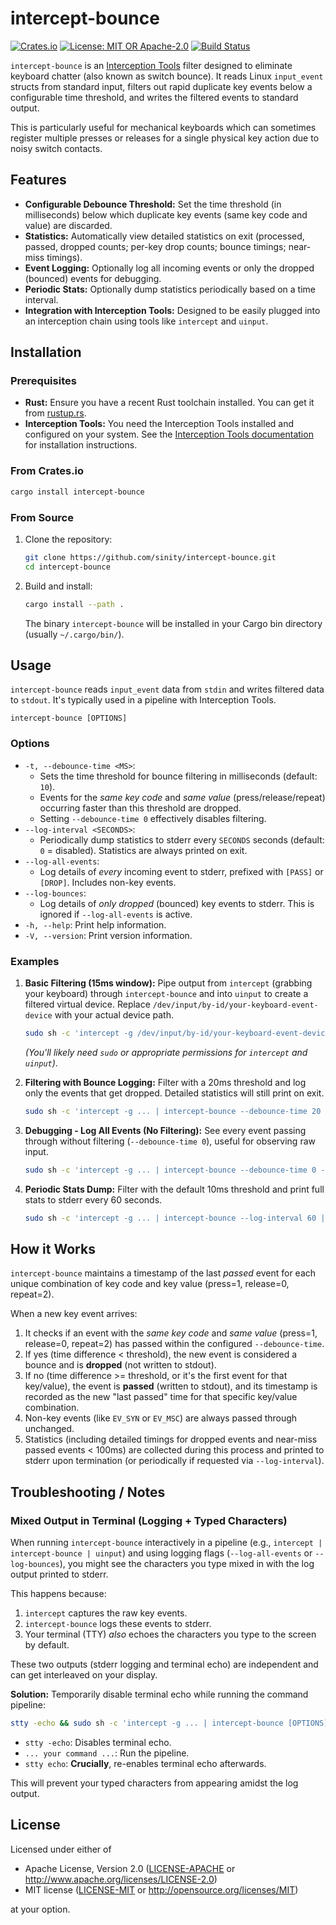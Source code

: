 # intercept-bounce

[![Crates.io](https://img.shields.io/crates/v/intercept-bounce.svg)](https://crates.io/crates/intercept-bounce)
[![License: MIT OR Apache-2.0](https://img.shields.io/badge/License-MIT%20OR%20Apache--2.0-blue.svg)](https://opensource.org/licenses/MIT)
[![Build Status](https://github.com/sinity/intercept-bounce/actions/workflows/rust.yml/badge.svg)](https://github.com/sinity/intercept-bounce/actions/workflows/rust.yml)

`intercept-bounce` is an [Interception Tools](https://gitlab.com/interception/linux/tools) filter designed to eliminate keyboard chatter (also known as switch bounce). It reads Linux `input_event` structs from standard input, filters out rapid duplicate key events below a configurable time threshold, and writes the filtered events to standard output.

This is particularly useful for mechanical keyboards which can sometimes register multiple presses or releases for a single physical key action due to noisy switch contacts.

## Features

*   **Configurable Debounce Threshold:** Set the time threshold (in milliseconds) below which duplicate key events (same key code and value) are discarded.
*   **Statistics:** Automatically view detailed statistics on exit (processed, passed, dropped counts; per-key drop counts; bounce timings; near-miss timings).
*   **Event Logging:** Optionally log all incoming events or only the dropped (bounced) events for debugging.
*   **Periodic Stats:** Optionally dump statistics periodically based on a time interval.
*   **Integration with Interception Tools:** Designed to be easily plugged into an interception chain using tools like `intercept` and `uinput`.

## Installation

### Prerequisites

*   **Rust:** Ensure you have a recent Rust toolchain installed. You can get it from [rustup.rs](https://rustup.rs/).
*   **Interception Tools:** You need the Interception Tools installed and configured on your system. See the [Interception Tools documentation](https://gitlab.com/interception/linux/tools) for installation instructions.

### From Crates.io

```bash
cargo install intercept-bounce
```

### From Source

1.  Clone the repository:
    ```bash
    git clone https://github.com/sinity/intercept-bounce.git
    cd intercept-bounce
    ```
2.  Build and install:
    ```bash
    cargo install --path .
    ```
    The binary `intercept-bounce` will be installed in your Cargo bin directory (usually `~/.cargo/bin/`).

## Usage

`intercept-bounce` reads `input_event` data from `stdin` and writes filtered data to `stdout`. It's typically used in a pipeline with Interception Tools.

```
intercept-bounce [OPTIONS]
```

### Options

*   `-t, --debounce-time <MS>`:
    *   Sets the time threshold for bounce filtering in milliseconds (default: `10`).
    *   Events for the *same key code* and *same value* (press/release/repeat) occurring faster than this threshold are dropped.
    *   Setting `--debounce-time 0` effectively disables filtering.
*   `--log-interval <SECONDS>`:
    *   Periodically dump statistics to stderr every `SECONDS` seconds (default: `0` = disabled). Statistics are always printed on exit.
*   `--log-all-events`:
    *   Log details of *every* incoming event to stderr, prefixed with `[PASS]` or `[DROP]`. Includes non-key events.
*   `--log-bounces`:
    *   Log details of *only dropped* (bounced) key events to stderr. This is ignored if `--log-all-events` is active.
*   `-h, --help`: Print help information.
*   `-V, --version`: Print version information.

### Examples

1.  **Basic Filtering (15ms window):**
    Pipe output from `intercept` (grabbing your keyboard) through `intercept-bounce` and into `uinput` to create a filtered virtual device. Replace `/dev/input/by-id/your-keyboard-event-device` with your actual device path.

    ```bash
    sudo sh -c 'intercept -g /dev/input/by-id/your-keyboard-event-device | intercept-bounce --debounce-time 15 | uinput -d /dev/input/by-id/your-keyboard-event-device'
    ```
    *(You'll likely need `sudo` or appropriate permissions for `intercept` and `uinput`)*.

2.  **Filtering with Bounce Logging:**
    Filter with a 20ms threshold and log only the events that get dropped. Detailed statistics will still print on exit.

    ```bash
    sudo sh -c 'intercept -g ... | intercept-bounce --debounce-time 20 --log-bounces | uinput -d ...'
    ```

3.  **Debugging - Log All Events (No Filtering):**
    See every event passing through without filtering (`--debounce-time 0`), useful for observing raw input.

    ```bash
    sudo sh -c 'intercept -g ... | intercept-bounce --debounce-time 0 --log-all-events | uinput -d ...'
    ```

4.  **Periodic Stats Dump:**
    Filter with the default 10ms threshold and print full stats to stderr every 60 seconds.

    ```bash
    sudo sh -c 'intercept -g ... | intercept-bounce --log-interval 60 | uinput -d ...'
    ```

## How it Works

`intercept-bounce` maintains a timestamp of the last *passed* event for each unique combination of key code and key value (press=1, release=0, repeat=2).

When a new key event arrives:
1.  It checks if an event with the *same key code* and *same value* (press=1, release=0, repeat=2) has passed within the configured `--debounce-time`.
2.  If yes (time difference < threshold), the new event is considered a bounce and is **dropped** (not written to stdout).
3.  If no (time difference >= threshold, or it's the first event for that key/value), the event is **passed** (written to stdout), and its timestamp is recorded as the new "last passed" time for that specific key/value combination.
4.  Non-key events (like `EV_SYN` or `EV_MSC`) are always passed through unchanged.
5.  Statistics (including detailed timings for dropped events and near-miss passed events < 100ms) are collected during this process and printed to stderr upon termination (or periodically if requested via `--log-interval`).

## Troubleshooting / Notes

### Mixed Output in Terminal (Logging + Typed Characters)

When running `intercept-bounce` interactively in a pipeline (e.g., `intercept | intercept-bounce | uinput`) and using logging flags (`--log-all-events` or `--log-bounces`), you might see the characters you type mixed in with the log output printed to stderr.

This happens because:
1.  `intercept` captures the raw key events.
2.  `intercept-bounce` logs these events to stderr.
3.  Your terminal (TTY) *also* echoes the characters you type to the screen by default.

These two outputs (stderr logging and terminal echo) are independent and can get interleaved on your display.

**Solution:** Temporarily disable terminal echo while running the command pipeline:

```bash
stty -echo && sudo sh -c 'intercept -g ... | intercept-bounce [OPTIONS] | uinput -d ...' ; stty echo
```
*   `stty -echo`: Disables terminal echo.
*   `... your command ...`: Run the pipeline.
*   `stty echo`: **Crucially**, re-enables terminal echo afterwards.

This will prevent your typed characters from appearing amidst the log output.

## License

Licensed under either of

*   Apache License, Version 2.0 ([LICENSE-APACHE](LICENSE-APACHE) or http://www.apache.org/licenses/LICENSE-2.0)
*   MIT license ([LICENSE-MIT](LICENSE-MIT) or http://opensource.org/licenses/MIT)

at your option.
